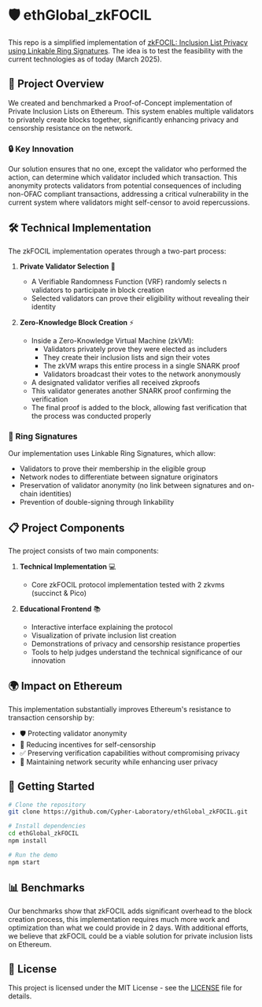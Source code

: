 # 🛡️ ethGlobal_zkFOCIL

This repo is a simplified implementation of [zkFOCIL: Inclusion List Privacy using Linkable Ring Signatures](https://ethresear.ch/t/zkfocil-inclusion-list-privacy-using-linkable-ring-signatures/21688). The idea is to test the feasibility with the current technologies as of today (March 2025).

## 🚀 Project Overview

We created and benchmarked a Proof-of-Concept implementation of Private Inclusion Lists on Ethereum. This system enables multiple validators to privately create blocks together, significantly enhancing privacy and censorship resistance on the network.

### 🔒 Key Innovation

Our solution ensures that no one, except the validator who performed the action, can determine which validator included which transaction. This anonymity protects validators from potential consequences of including non-OFAC compliant transactions, addressing a critical vulnerability in the current system where validators might self-censor to avoid repercussions.

## 🛠️ Technical Implementation

The zkFOCIL implementation operates through a two-part process:

1. **Private Validator Selection** 🎲
   - A Verifiable Randomness Function (VRF) randomly selects n validators to participate in block creation
   - Selected validators can prove their eligibility without revealing their identity

2. **Zero-Knowledge Block Creation** ⚡
   - Inside a Zero-Knowledge Virtual Machine (zkVM):
     - Validators privately prove they were elected as includers
     - They create their inclusion lists and sign their votes
     - The zkVM wraps this entire process in a single SNARK proof
     - Validators broadcast their votes to the network anonymously
   - A designated validator verifies all received zkproofs
   - This validator generates another SNARK proof confirming the verification
   - The final proof is added to the block, allowing fast verification that the process was conducted properly

### 💍 Ring Signatures

Our implementation uses Linkable Ring Signatures, which allow:
- Validators to prove their membership in the eligible group
- Network nodes to differentiate between signature originators
- Preservation of validator anonymity (no link between signatures and on-chain identities)
- Prevention of double-signing through linkability

## 📋 Project Components

The project consists of two main components:

1. **Technical Implementation** 💻
   - Core zkFOCIL protocol implementation tested with 2 zkvms (succinct & Pico)

2. **Educational Frontend** 📚
   - Interactive interface explaining the protocol
   - Visualization of private inclusion list creation
   - Demonstrations of privacy and censorship resistance properties
   - Tools to help judges understand the technical significance of our innovation

## 🌍 Impact on Ethereum

This implementation substantially improves Ethereum's resistance to transaction censorship by:
- 🛡️ Protecting validator anonymity
- 🚫 Reducing incentives for self-censorship
- ✅ Preserving verification capabilities without compromising privacy
- 🔐 Maintaining network security while enhancing user privacy

## 🏁 Getting Started

```bash
# Clone the repository
git clone https://github.com/Cypher-Laboratory/ethGlobal_zkFOCIL.git

# Install dependencies
cd ethGlobal_zkFOCIL
npm install

# Run the demo
npm start
```

## 📊 Benchmarks

Our benchmarks show that zkFOCIL adds significant overhead to the block creation process, this implementation requires much more work and optimization than what we could provide in 2 days.
With additional efforts, we believe that zkFOCIL could be a viable solution for private inclusion lists on Ethereum.

## 📄 License

This project is licensed under the MIT License - see the [LICENSE](LICENSE) file for details.
